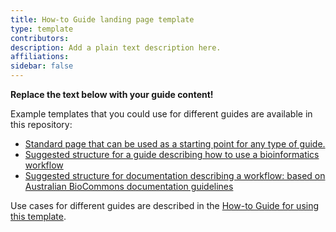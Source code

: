 ```yaml
---
title: How-to Guide landing page template
type: template
contributors: 
description: Add a plain text description here.
affiliations: 
sidebar: false
---
```



**Replace the text below with your guide content!**

Example templates that you could use for different guides are available in this repository:

- [Standard page that can be used as a starting point for any type of guide.](example_page)
- [Suggested structure for a guide describing how to use a bioinformatics workflow](example_bioinformatics_workflow_page)
- [Suggested structure for documentation describing a workflow: based on Australian BioCommons documentation guidelines](example_workflow_documentation_page)

Use cases for different guides are described in the [How-to Guide for using this template](https://australianbiocommons.github.io/how-to-guide-template/how_to_guide_types).
